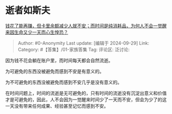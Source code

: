 # 逝者如斯夫
[钱花了能再赚，但卡里余额减少人就不安；而时间是纯消耗品，为何人不会一觉醒来因生命又少一天而心生惶恐？](https://www.zhihu.com/question/667566553/answer/3751341447)

> Author: #0-Anonymity
> Last update: [编辑于 2024-09-29]
> Link:
> Category: #【答集】/01-家族答集 
> Tag: 
> 评论区:
> 泛讨论:

因为钱不花会躺在账户里，而时间每天都会自然流逝。

为可避免的东西没被避免而感到不安是有意义的。

为不可避免的东西没被避免而感到不安几乎是没有意义的。

在时间问题上，时间的流逝是无可避免的，只有时间的流逝没有沉淀出意义和价值才是可避免的，因此，人不会因为一觉醒来时间少了一天而不安，但会为少了的这一天没有带来任何成果、经验甚至记忆而感到不安。